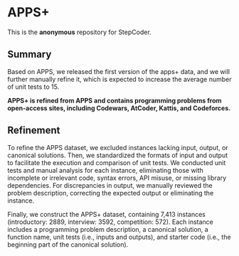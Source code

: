 # APPS+
This is the **anonymous** repository for StepCoder.
## Summary
Based on APPS, we released the first version of the apps+ data, and we will further manually refine it, which is expected to increase the average number of unit tests to 15.

**APPS+ is refined from APPS and contains programming problems from open-access sites, including Codewars, AtCoder, Kattis, and Codeforces.**

## Refinement
To refine the APPS dataset, we excluded instances lacking input, output, or canonical solutions. Then, we standardized the formats of input and output to facilitate the execution and comparison of unit tests. We conducted unit tests and manual analysis for each instance, eliminating those with incomplete or irrelevant code, syntax errors, API misuse, or missing library dependencies. For discrepancies in output, we manually reviewed the problem description, correcting the expected output or eliminating the instance.

Finally, we construct the APPS+ dataset, containing 7,413 instances (introductory: 2889, interview: 3592, competition: 572). Each instance includes a programming problem description, a canonical solution, a function name, unit tests (i.e., inputs and outputs), and starter code (i.e., the beginning part of the canonical solution). 



